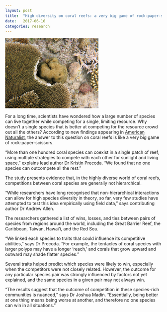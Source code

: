 ```yaml
---
layout: post
title:  "High diversity on coral reefs: a very big game of rock-paper-scissors"
date:   2017-06-16
categories: research
---
```


<img src="/assets/high-diversity.jpg" width="300"/>

For a long time, scientists have wondered how a large number of species can live together while competing for a single, limiting resource. Why doesn’t a single species that is better at competing for the resource crowd out all the others?  According to new findings appearing in <a href="http://dx.doi.org/10.1086/692758" target="_blank">American Naturalist</a>, the answer to this question on coral reefs is like a very big game of rock-paper-scissors.

“More than one hundred coral species can coexist in a single patch of reef, using multiple strategies to compete with each other for sunlight and living space,” explains lead author Dr Kristin Precoda. “We found that no one species can outcompete all the rest.”

The study presents evidence that, in the highly diverse world of coral reefs, competitions between coral species are generally not hierarchical.

“While researchers have long recognised that non-hierarchical interactions can allow for high species diversity in theory, so far, very few studies have attempted to test this idea empirically using field data,” says contributing author Dr Andrew Allen.

The researchers gathered a list of wins, losses, and ties between pairs of species from regions around the world, including the Great Barrier Reef, the Caribbean, Taiwan, Hawai’i, and the Red Sea.

“We linked each species to traits that could influence its competitive abilities,” says Dr Precoda. “For example, the tentacles of coral species with larger polyps may have a longer ‘reach,’ and corals that grow upward and outward may shade flatter species.”

Several traits helped predict which species were likely to win, especially when the competitors were not closely related. However, the outcome for any particular species pair was strongly influenced by factors not yet explained, and the same species in a given pair may not always win.

“The results suggest that the outcome of competition in these species-rich communities is nuanced,” says Dr Joshua Madin. “Essentially, being better at one thing means being worse at another, and therefore no one species can win in all situations.”
